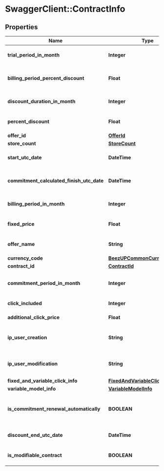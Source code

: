 # SwaggerClient::ContractInfo

## Properties
Name | Type | Description | Notes
------------ | ------------- | ------------- | -------------
**trial_period_in_month** | **Integer** | The trial period in month | [optional] 
**billing_period_percent_discount** | **Float** | The percent discount related to the billing period | [optional] 
**discount_duration_in_month** | **Integer** | The discount duration in month | [optional] 
**percent_discount** | **Float** | The percent of the discount | [optional] 
**offer_id** | [**OfferId**](OfferId.md) |  | [optional] 
**store_count** | [**StoreCount**](StoreCount.md) |  | [optional] 
**start_utc_date** | **DateTime** | The start date of your contract | [optional] 
**commitment_calculated_finish_utc_date** | **DateTime** | The calculated end date of commitment | [optional] 
**billing_period_in_month** | **Integer** | The billing period in month | [optional] 
**fixed_price** | **Float** | The fixed price of your contract | [optional] 
**offer_name** | **String** | The offer name based on /offers | [optional] 
**currency_code** | [**BeezUPCommonCurrencyCode**](BeezUPCommonCurrencyCode.md) |  | [optional] 
**contract_id** | [**ContractId**](ContractId.md) |  | [optional] 
**commitment_period_in_month** | **Integer** | The commitment period in month | [optional] 
**click_included** | **Integer** | The click included | [optional] 
**additional_click_price** | **Float** | Additional click price | [optional] 
**ip_user_creation** | **String** | The IP of the user who creates the contract | [optional] 
**ip_user_modification** | **String** | The IP of the user who modified the contract | [optional] 
**fixed_and_variable_click_info** | [**FixedAndVariableClickModelInfo**](FixedAndVariableClickModelInfo.md) |  | [optional] 
**variable_model_info** | [**VariableModelInfo**](VariableModelInfo.md) |  | [optional] 
**is_commitment_renewal_automatically** | **BOOLEAN** | Is commitment is automatically renewed | [optional] 
**discount_end_utc_date** | **DateTime** | The end of your discount | [optional] 
**is_modifiable_contract** | **BOOLEAN** | Is the contract is modifiable ? | [optional] 


